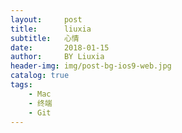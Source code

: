 ```yaml
---
layout:     post
title:      liuxia
subtitle:   心情
date:       2018-01-15
author:     BY Liuxia
header-img: img/post-bg-ios9-web.jpg
catalog: true
tags:
    - Mac
    - 终端
    - Git
---
```


